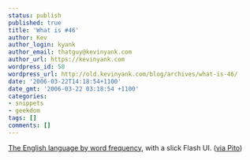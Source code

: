 ```yaml
---
status: publish
published: true
title: 'What is #46'
author: Kev
author_login: kyank
author_email: thatguy@kevinyank.com
author_url: https://kevinyank.com
wordpress_id: 58
wordpress_url: http://old.kevinyank.com/blog/archives/what-is-46/
date: '2006-03-22T14:18:54+1100'
date_gmt: '2006-03-22 03:18:54 +1100'
categories:
- snippets
- geekdom
tags: []
comments: []
---
```

<p><a href="http://www.wordcount.org/">The English language by word frequency</a>, with a slick Flash UI. (<a href="http://feeds.feedburner.com/PitosBlog?m=270">via Pito</a>)</p>
